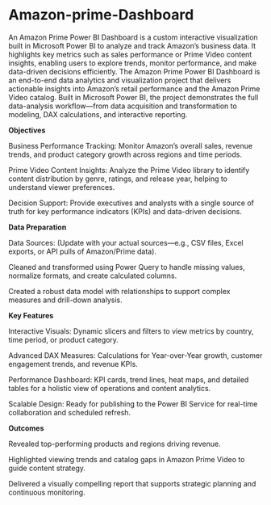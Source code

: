 # Amazon-prime-Dashboard
An Amazon Prime Power BI Dashboard is a custom interactive visualization built in Microsoft Power BI to analyze and track Amazon’s business data. It highlights key metrics such as sales performance or Prime Video content insights, enabling users to explore trends, monitor performance, and make data-driven decisions efficiently.
The Amazon Prime Power BI Dashboard is an end-to-end data analytics and visualization project that delivers actionable insights into Amazon’s retail performance and the Amazon Prime Video catalog.
Built in Microsoft Power BI, the project demonstrates the full data-analysis workflow—from data acquisition and transformation to modeling, DAX calculations, and interactive reporting.

**Objectives**

Business Performance Tracking: Monitor Amazon’s overall sales, revenue trends, and product category growth across regions and time periods.

Prime Video Content Insights: Analyze the Prime Video library to identify content distribution by genre, ratings, and release year, helping to understand viewer preferences.

Decision Support: Provide executives and analysts with a single source of truth for key performance indicators (KPIs) and data-driven decisions.

**Data Preparation**

Data Sources: (Update with your actual sources—e.g., CSV files, Excel exports, or API pulls of Amazon/Prime data).

Cleaned and transformed using Power Query to handle missing values, normalize formats, and create calculated columns.

Created a robust data model with relationships to support complex measures and drill-down analysis.

**Key Features**

Interactive Visuals: Dynamic slicers and filters to view metrics by country, time period, or product category.

Advanced DAX Measures: Calculations for Year-over-Year growth, customer engagement trends, and revenue KPIs.

Performance Dashboard: KPI cards, trend lines, heat maps, and detailed tables for a holistic view of operations and content analytics.

Scalable Design: Ready for publishing to the Power BI Service for real-time collaboration and scheduled refresh.

**Outcomes**

Revealed top-performing products and regions driving revenue.

Highlighted viewing trends and catalog gaps in Amazon Prime Video to guide content strategy.

Delivered a visually compelling report that supports strategic planning and continuous monitoring.
